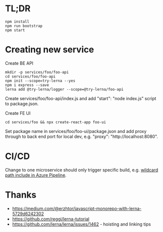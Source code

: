 # TL;DR

    npm install
    npm run bootstrap
    npm start 

# Creating new service

Create BE API

    mkdir -p services/foo/foo-api
    cd services/foo/foo-api
    npm init --scope=try-lerna --yes
    npm i express --save
    lerna add @try-lerna/logger --scope=@try-lerna/foo-api

Create services/foo/foo-api/index.js and add "start": "node index.js" script to package.json.

Create FE UI

    cd services/foo && npx create-react-app foo-ui
    
Set package name in services/foo/foo-ui/package.json and add proxy through to back end port for
local dev, e.g. "proxy": "http://localhost:8080".

# CI/CD

Change to one microservice should only trigger specific build, e.g. 
[wildcard path include in Azure Pipeline](https://docs.microsoft.com/en-us/azure/devops/pipelines/build/triggers?view=azure-devops&tabs=yaml#paths).

# Thanks

* https://medium.com/@erzhtor/javascript-monorepo-with-lerna-5729d6242302
* https://github.com/reggi/lerna-tutorial
* https://github.com/lerna/lerna/issues/1462 - hoisting and linking tips
